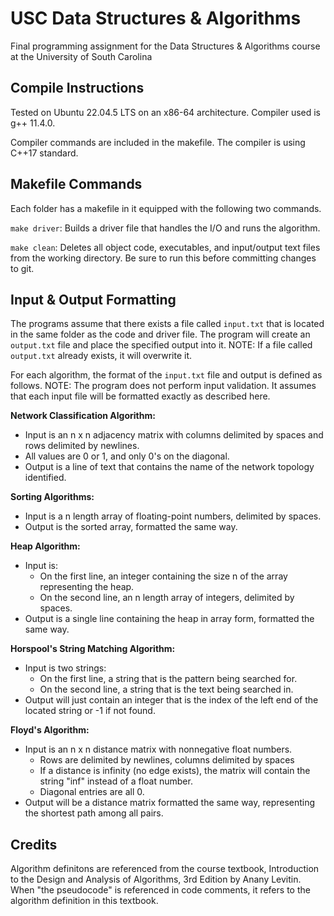 # USC Data Structures & Algorithms
Final programming assignment for the Data Structures &amp; Algorithms course at the University of South Carolina

## Compile Instructions

Tested on Ubuntu 22.04.5 LTS on an x86-64 architecture. Compiler used is g++ 11.4.0.

Compiler commands are included in the makefile. The compiler is using C++17 standard.

## Makefile Commands

Each folder has a makefile in it equipped with the following two commands.

`make driver`: Builds a driver file that handles the I/O and runs the algorithm.

`make clean`: Deletes all object code, executables, and input/output text files from the working directory. Be sure to run this before committing changes to git.

## Input & Output Formatting

The programs assume that there exists a file called `input.txt` that is located in the same folder as the code and driver file. The program will create an `output.txt` file and place the specified output into it. NOTE: If a file called `output.txt` already exists, it will overwrite it.

For each algorithm, the format of the `input.txt` file and output is defined as follows. NOTE: The program does not perform input validation. It assumes that each input file will be formatted exactly as described here.

**Network Classification Algorithm:**
- Input is an n x n adjacency matrix with columns delimited by spaces and rows delimited by newlines.
- All values are 0 or 1, and only 0's on the diagonal.
- Output is a line of text that contains the name of the network topology identified.

**Sorting Algorithms:**
- Input is a n length array of floating-point numbers, delimited by spaces.
- Output is the sorted array, formatted the same way.

**Heap Algorithm:**
- Input is:
    - On the first line, an integer containing the size n of the array representing the heap.
    - On the second line, an n length array of integers, delimited by spaces.
- Output is a single line containing the heap in array form, formatted the same way.

**Horspool's String Matching Algorithm:**
- Input is two strings:
    - On the first line, a string that is the pattern being searched for.
    - On the second line, a string that is the text being searched in.
- Output will just contain an integer that is the index of the left end of the located string or -1 if not found.

**Floyd's Algorithm:**
- Input is an n x n distance matrix with nonnegative float numbers.
    - Rows are delimited by newlines, columns delimited by spaces
    - If a distance is infinity (no edge exists), the matrix will contain the string "inf" instead of a float number.
    - Diagonal entries are all 0.
- Output will be a distance matrix formatted the same way, representing the shortest path among all pairs.

## Credits

Algorithm definitons are referenced from the course textbook, Introduction to the Design and Analysis of Algorithms, 3rd Edition by Anany Levitin. When "the pseudocode" is referenced in code comments, it refers to the algorithm definition in this textbook.